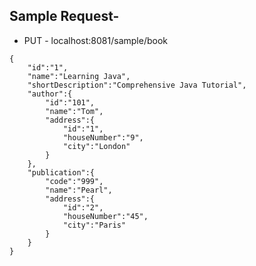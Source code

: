 ## Sample Request- 
* PUT - localhost:8081/sample/book
````
{
	"id":"1",
	"name":"Learning Java",
	"shortDescription":"Comprehensive Java Tutorial",
	"author":{
		"id":"101",
		"name":"Tom",
		"address":{
			"id":"1",
			"houseNumber":"9",
			"city":"London"
		}
	},
	"publication":{
		"code":"999",
		"name":"Pearl",
		"address":{
			"id":"2",
			"houseNumber":"45",
			"city":"Paris"
		}
	}
}
````
